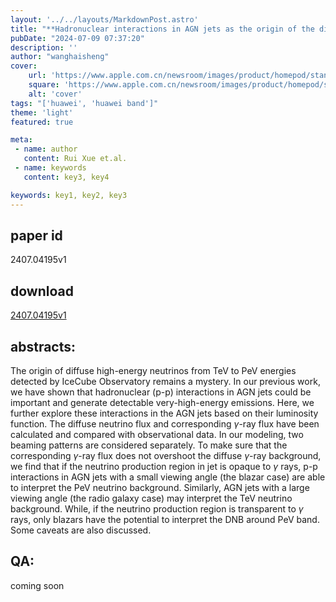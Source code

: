```yaml
---
layout: '../../layouts/MarkdownPost.astro'
title: "**Hadronuclear interactions in AGN jets as the origin of the diffuse highenergy neutrino background**"
pubDate: "2024-07-09 07:37:20"
description: ''
author: "wanghaisheng"
cover:
    url: 'https://www.apple.com.cn/newsroom/images/product/homepod/standard/Apple-HomePod-hero-230118_big.jpg.large_2x.jpg'
    square: 'https://www.apple.com.cn/newsroom/images/product/homepod/standard/Apple-HomePod-hero-230118_big.jpg.large_2x.jpg'
    alt: 'cover'
tags: "['huawei', 'huawei band']"
theme: 'light'
featured: true

meta:
 - name: author
   content: Rui Xue et.al.
 - name: keywords
   content: key3, key4

keywords: key1, key2, key3
---
```


## paper id
2407.04195v1
## download
[2407.04195v1](http://arxiv.org/abs/2407.04195v1)
## abstracts:
The origin of diffuse high-energy neutrinos from TeV to PeV energies detected by IceCube Observatory remains a mystery. In our previous work, we have shown that hadronuclear (p-p) interactions in AGN jets could be important and generate detectable very-high-energy emissions. Here, we further explore these interactions in the AGN jets based on their luminosity function. The diffuse neutrino flux and corresponding $\gamma$-ray flux have been calculated and compared with observational data. In our modeling, two beaming patterns are considered separately. To make sure that the corresponding $\gamma$-ray flux does not overshoot the diffuse $\gamma$-ray background, we find that if the neutrino production region in jet is opaque to $\gamma$ rays, p-p interactions in AGN jets with a small viewing angle (the blazar case) are able to interpret the PeV neutrino background. Similarly, AGN jets with a large viewing angle (the radio galaxy case) may interpret the TeV neutrino background. While, if the neutrino production region is transparent to $\gamma$ rays, only blazars have the potential to interpret the DNB around PeV band. Some caveats are also discussed.
## QA:
coming soon
